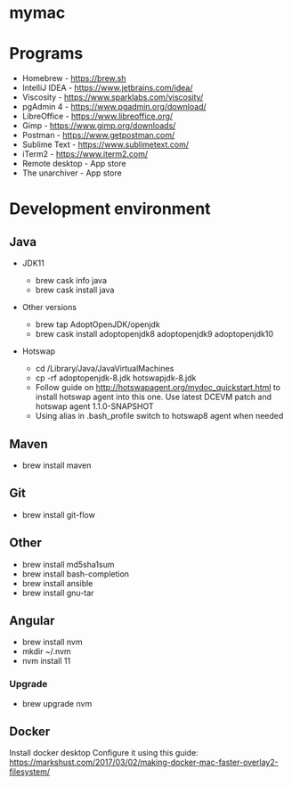 # mymac

# Programs

* Homebrew - https://brew.sh
* IntelliJ IDEA - https://www.jetbrains.com/idea/
* Viscosity - https://www.sparklabs.com/viscosity/
* pgAdmin 4 - https://www.pgadmin.org/download/
* LibreOffice - https://www.libreoffice.org/
* Gimp - https://www.gimp.org/downloads/
* Postman - https://www.getpostman.com/
* Sublime Text - https://www.sublimetext.com/
* iTerm2 - https://www.iterm2.com/
* Remote desktop - App store
* The unarchiver - App store

# Development environment

## Java
* JDK11
  * brew cask info java
  * brew cask install java
  
* Other versions
  * brew tap AdoptOpenJDK/openjdk
  * brew cask install adoptopenjdk8 adoptopenjdk9 adoptopenjdk10

* Hotswap
  * cd /Library/Java/JavaVirtualMachines
  * cp -rf adoptopenjdk-8.jdk hotswapjdk-8.jdk
  * Follow guide on http://hotswapagent.org/mydoc_quickstart.html to install hotswap agent into this one. Use latest DCEVM patch and hotswap agent 1.1.0-SNAPSHOT
  * Using alias in .bash_profile switch to hotswap8 agent when needed


## Maven
* brew install maven

## Git
* brew install git-flow

## Other
* brew install md5sha1sum
* brew install bash-completion
* brew install ansible
* brew install gnu-tar

## Angular
* brew install nvm
* mkdir ~/.nvm
* nvm install 11
### Upgrade
* brew upgrade nvm

## Docker
Install docker desktop
Configure it using this guide: https://markshust.com/2017/03/02/making-docker-mac-faster-overlay2-filesystem/

